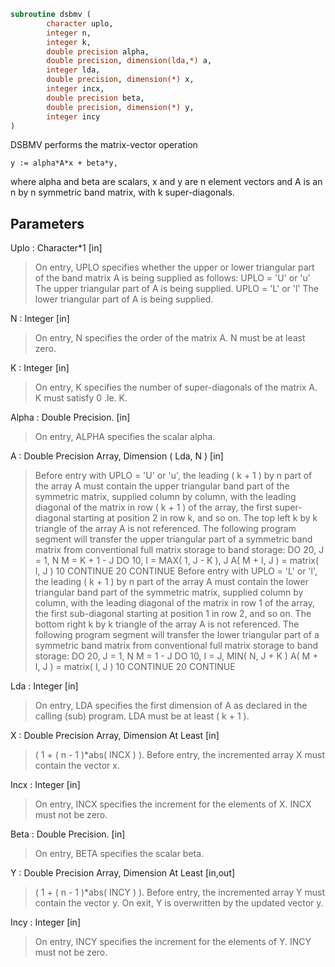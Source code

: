 ```fortran
subroutine dsbmv (
		character uplo,
		integer n,
		integer k,
		double precision alpha,
		double precision, dimension(lda,*) a,
		integer lda,
		double precision, dimension(*) x,
		integer incx,
		double precision beta,
		double precision, dimension(*) y,
		integer incy
)
```

 DSBMV  performs the matrix-vector  operation

    y := alpha*A*x + beta*y,

 where alpha and beta are scalars, x and y are n element vectors and
 A is an n by n symmetric band matrix, with k super-diagonals.

## Parameters
Uplo : Character*1 [in]
> On entry, UPLO specifies whether the upper or lower
> triangular part of the band matrix A is being supplied as
> follows:
> UPLO = 'U' or 'u'   The upper triangular part of A is
> being supplied.
> UPLO = 'L' or 'l'   The lower triangular part of A is
> being supplied.

N : Integer [in]
> On entry, N specifies the order of the matrix A.
> N must be at least zero.

K : Integer [in]
> On entry, K specifies the number of super-diagonals of the
> matrix A. K must satisfy  0 .le. K.

Alpha : Double Precision. [in]
> On entry, ALPHA specifies the scalar alpha.

A : Double Precision Array, Dimension ( Lda, N ) [in]
> Before entry with UPLO = 'U' or 'u', the leading ( k + 1 )
> by n part of the array A must contain the upper triangular
> band part of the symmetric matrix, supplied column by
> column, with the leading diagonal of the matrix in row
> ( k + 1 ) of the array, the first super-diagonal starting at
> position 2 in row k, and so on. The top left k by k triangle
> of the array A is not referenced.
> The following program segment will transfer the upper
> triangular part of a symmetric band matrix from conventional
> full matrix storage to band storage:
> DO 20, J = 1, N
> M = K + 1 - J
> DO 10, I = MAX( 1, J - K ), J
> A( M + I, J ) = matrix( I, J )
> 10    CONTINUE
> 20 CONTINUE
> Before entry with UPLO = 'L' or 'l', the leading ( k + 1 )
> by n part of the array A must contain the lower triangular
> band part of the symmetric matrix, supplied column by
> column, with the leading diagonal of the matrix in row 1 of
> the array, the first sub-diagonal starting at position 1 in
> row 2, and so on. The bottom right k by k triangle of the
> array A is not referenced.
> The following program segment will transfer the lower
> triangular part of a symmetric band matrix from conventional
> full matrix storage to band storage:
> DO 20, J = 1, N
> M = 1 - J
> DO 10, I = J, MIN( N, J + K )
> A( M + I, J ) = matrix( I, J )
> 10    CONTINUE
> 20 CONTINUE

Lda : Integer [in]
> On entry, LDA specifies the first dimension of A as declared
> in the calling (sub) program. LDA must be at least
> ( k + 1 ).

X : Double Precision Array, Dimension At Least [in]
> ( 1 + ( n - 1 )*abs( INCX ) ).
> Before entry, the incremented array X must contain the
> vector x.

Incx : Integer [in]
> On entry, INCX specifies the increment for the elements of
> X. INCX must not be zero.

Beta : Double Precision. [in]
> On entry, BETA specifies the scalar beta.

Y : Double Precision Array, Dimension At Least [in,out]
> ( 1 + ( n - 1 )*abs( INCY ) ).
> Before entry, the incremented array Y must contain the
> vector y. On exit, Y is overwritten by the updated vector y.

Incy : Integer [in]
> On entry, INCY specifies the increment for the elements of
> Y. INCY must not be zero.

